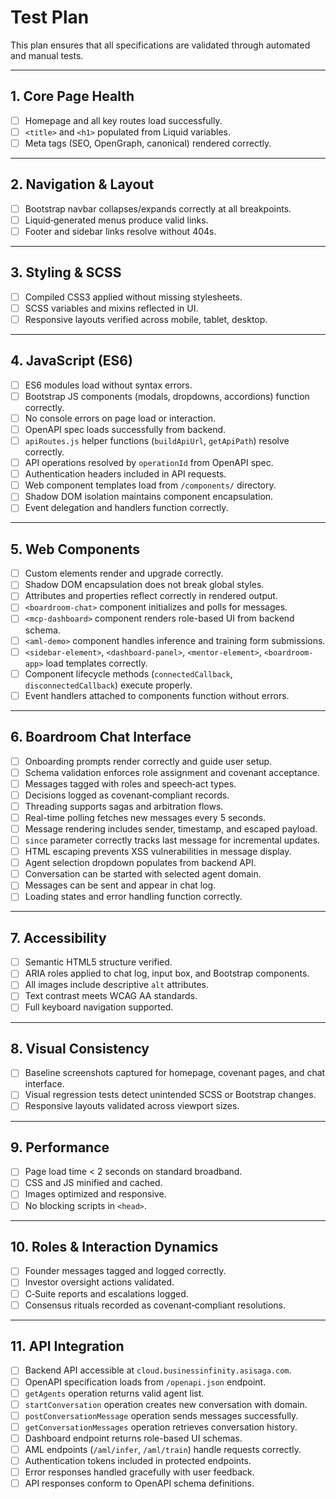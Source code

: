 # Test Plan

This plan ensures that all specifications are validated through automated and manual tests.

---

## 1. Core Page Health
- [ ] Homepage and all key routes load successfully.  
- [ ] `<title>` and `<h1>` populated from Liquid variables.  
- [ ] Meta tags (SEO, OpenGraph, canonical) rendered correctly.  

---

## 2. Navigation & Layout
- [ ] Bootstrap navbar collapses/expands correctly at all breakpoints.  
- [ ] Liquid‑generated menus produce valid links.  
- [ ] Footer and sidebar links resolve without 404s.  

---

## 3. Styling & SCSS
- [ ] Compiled CSS3 applied without missing stylesheets.  
- [ ] SCSS variables and mixins reflected in UI.  
- [ ] Responsive layouts verified across mobile, tablet, desktop.  

---

## 4. JavaScript (ES6)
- [ ] ES6 modules load without syntax errors.  
- [ ] Bootstrap JS components (modals, dropdowns, accordions) function correctly.  
- [ ] No console errors on page load or interaction.  
- [ ] OpenAPI spec loads successfully from backend.  
- [ ] `apiRoutes.js` helper functions (`buildApiUrl`, `getApiPath`) resolve correctly.  
- [ ] API operations resolved by `operationId` from OpenAPI spec.  
- [ ] Authentication headers included in API requests.  
- [ ] Web component templates load from `/components/` directory.  
- [ ] Shadow DOM isolation maintains component encapsulation.  
- [ ] Event delegation and handlers function correctly.  

---

## 5. Web Components
- [ ] Custom elements render and upgrade correctly.  
- [ ] Shadow DOM encapsulation does not break global styles.  
- [ ] Attributes and properties reflect correctly in rendered output.  
- [ ] `<boardroom-chat>` component initializes and polls for messages.  
- [ ] `<mcp-dashboard>` component renders role-based UI from backend schema.  
- [ ] `<aml-demo>` component handles inference and training form submissions.  
- [ ] `<sidebar-element>`, `<dashboard-panel>`, `<mentor-element>`, `<boardroom-app>` load templates correctly.  
- [ ] Component lifecycle methods (`connectedCallback`, `disconnectedCallback`) execute properly.  
- [ ] Event handlers attached to components function without errors.  

---

## 6. Boardroom Chat Interface
- [ ] Onboarding prompts render correctly and guide user setup.  
- [ ] Schema validation enforces role assignment and covenant acceptance.  
- [ ] Messages tagged with roles and speech‑act types.  
- [ ] Decisions logged as covenant‑compliant records.  
- [ ] Threading supports sagas and arbitration flows.  
- [ ] Real-time polling fetches new messages every 5 seconds.  
- [ ] Message rendering includes sender, timestamp, and escaped payload.  
- [ ] `since` parameter correctly tracks last message for incremental updates.  
- [ ] HTML escaping prevents XSS vulnerabilities in message display.  
- [ ] Agent selection dropdown populates from backend API.  
- [ ] Conversation can be started with selected agent domain.  
- [ ] Messages can be sent and appear in chat log.  
- [ ] Loading states and error handling function correctly.  

---

## 7. Accessibility
- [ ] Semantic HTML5 structure verified.  
- [ ] ARIA roles applied to chat log, input box, and Bootstrap components.  
- [ ] All images include descriptive `alt` attributes.  
- [ ] Text contrast meets WCAG AA standards.  
- [ ] Full keyboard navigation supported.  

---

## 8. Visual Consistency
- [ ] Baseline screenshots captured for homepage, covenant pages, and chat interface.  
- [ ] Visual regression tests detect unintended SCSS or Bootstrap changes.  
- [ ] Responsive layouts validated across viewport sizes.  

---

## 9. Performance
- [ ] Page load time < 2 seconds on standard broadband.  
- [ ] CSS and JS minified and cached.  
- [ ] Images optimized and responsive.  
- [ ] No blocking scripts in `<head>`.  

---

## 10. Roles & Interaction Dynamics
- [ ] Founder messages tagged and logged correctly.  
- [ ] Investor oversight actions validated.  
- [ ] C‑Suite reports and escalations logged.  
- [ ] Consensus rituals recorded as covenant‑compliant resolutions.

---

## 11. API Integration
- [ ] Backend API accessible at `cloud.businessinfinity.asisaga.com`.  
- [ ] OpenAPI specification loads from `/openapi.json` endpoint.  
- [ ] `getAgents` operation returns valid agent list.  
- [ ] `startConversation` operation creates new conversation with domain.  
- [ ] `postConversationMessage` operation sends messages successfully.  
- [ ] `getConversationMessages` operation retrieves conversation history.  
- [ ] Dashboard endpoint returns role-based UI schemas.  
- [ ] AML endpoints (`/aml/infer`, `/aml/train`) handle requests correctly.  
- [ ] Authentication tokens included in protected endpoints.  
- [ ] Error responses handled gracefully with user feedback.  
- [ ] API responses conform to OpenAPI schema definitions.